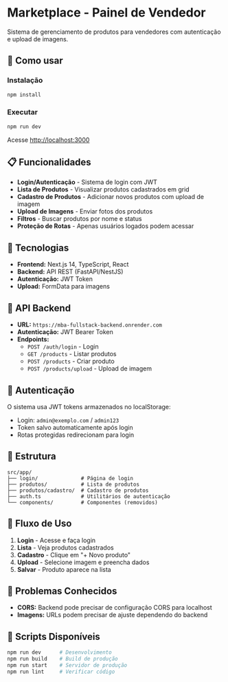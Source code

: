 # Marketplace - Painel de Vendedor

Sistema de gerenciamento de produtos para vendedores com autenticação e upload de imagens.

## 🚀 Como usar

### Instalação
```bash
npm install
```

### Executar
```bash
npm run dev
```

Acesse [http://localhost:3000](http://localhost:3000)

## 📋 Funcionalidades

- **Login/Autenticação** - Sistema de login com JWT
- **Lista de Produtos** - Visualizar produtos cadastrados em grid
- **Cadastro de Produtos** - Adicionar novos produtos com upload de imagem
- **Upload de Imagens** - Enviar fotos dos produtos
- **Filtros** - Buscar produtos por nome e status
- **Proteção de Rotas** - Apenas usuários logados podem acessar

## 🔧 Tecnologias

- **Frontend:** Next.js 14, TypeScript, React
- **Backend:** API REST (FastAPI/NestJS)
- **Autenticação:** JWT Token
- **Upload:** FormData para imagens

## 🔗 API Backend

- **URL:** `https://mba-fullstack-backend.onrender.com`
- **Autenticação:** JWT Bearer Token
- **Endpoints:**
  - `POST /auth/login` - Login
  - `GET /products` - Listar produtos
  - `POST /products` - Criar produto
  - `POST /products/upload` - Upload de imagem

## 🔐 Autenticação

O sistema usa JWT tokens armazenados no localStorage:
- Login: `admin@exemplo.com` / `admin123`
- Token salvo automaticamente após login
- Rotas protegidas redirecionam para login

## 📁 Estrutura

```
src/app/
├── login/              # Página de login
├── produtos/           # Lista de produtos
├── produtos/cadastro/  # Cadastro de produtos
├── auth.ts             # Utilitários de autenticação
└── components/         # Componentes (removidos)
```

## 🎯 Fluxo de Uso

1. **Login** - Acesse e faça login
2. **Lista** - Veja produtos cadastrados
3. **Cadastro** - Clique em "+ Novo produto"
4. **Upload** - Selecione imagem e preencha dados
5. **Salvar** - Produto aparece na lista

## 🐛 Problemas Conhecidos

- **CORS:** Backend pode precisar de configuração CORS para localhost
- **Imagens:** URLs podem precisar de ajuste dependendo do backend

## 📝 Scripts Disponíveis

```bash
npm run dev      # Desenvolvimento
npm run build    # Build de produção
npm run start    # Servidor de produção
npm run lint     # Verificar código
```
